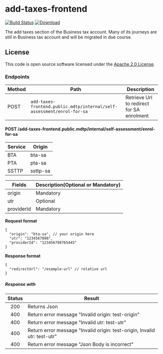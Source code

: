 
# add-taxes-frontend

[![Build Status](https://travis-ci.org/hmrc/add-taxes-frontend.svg?branch=master)](https://travis-ci.org/hmrc/add-taxes-frontend) [ ![Download](https://api.bintray.com/packages/hmrc/releases/add-taxes-frontend/images/download.svg) ](https://bintray.com/hmrc/releases/add-taxes-frontend/_latestVersion)

The add taxes section of the Business tax account.
Many of its journeys are still in Business tax account and will be migrated in due course.  

## License

This code is open source software licensed under the [Apache 2.0 License]("http://www.apache.org/licenses/LICENSE-2.0.html").

### Endpoints

| Method | Path                                                                       | Description                                |
|--------|----------------------------------------------------------------------------|--------------------------------------------|
|  POST  | ```add-taxes-frontend.public.mdtp/internal/self-assessment/enrol-for-sa``` | Retrieve Url to redirect for SA enrolment  |


#### POST /add-taxes-frontend.public.mdtp/internal/self-assessment/enrol-for-sa

| Service| Origin  |
|--------|---------|
|  BTA   | bta-sa  |
|  PTA   | pta-sa  |
|  SSTTP | ssttp-sa|

| Fields     |  Description(Optional or Mandatory) |
|------------|-----------|
| origin     | Mandatory |
| utr        | Optional  |
| providerId | Mandatory |

**Request format**
```
{
  "origin": "bta-sa", // your origin here
  "utr": "1234567890",
  "providerId": "123456798765445" 
}
```

**Response format**
```
{
  "redirectUrl": "/example-url" // relative url
}
```

##### Response with
| Status | Result                                             |
|:------:|----------------------------------------------------|
|   200  | Returns Json                                       |
|   400  | Return error message "Invalid origin: test-origin" |
|   400  | Return error message "Invalid utr: test-utr"                              |
|   400  | Return error message "Invalid origin: test-origin, Invalid utr: test-utr" |
|   400  | Return error message "Json Body is incorrect"                             |